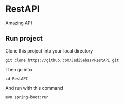 # RestAPI
Amazing API

## Run project
Clone this project into your local directory

``git clone https://github.com/JediSebas/RestAPI.git``

Then go into

``cd RestAPI``

And run with this command

``mvn spring-boot:run``
